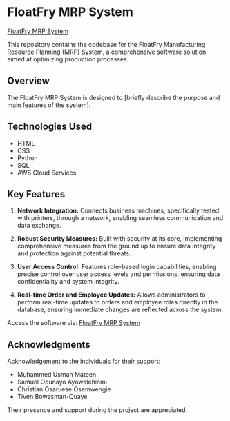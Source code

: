 # FloatFry MRP System 

[FloatFry MRP System](http://54.234.24.2:5000)

This repository contains the codebase for the FloatFry Manufacturing Resource Planning (MRP) System, a comprehensive software solution aimed at optimizing production processes.

## Overview

The FloatFry MRP System is designed to [briefly describe the purpose and main features of the system].

## Technologies Used

- HTML
- CSS
- Python
- SQL
- AWS Cloud Services

## Key Features

1. **Network Integration:** Connects business machines, specifically tested with printers, through a network, enabling seamless communication and data exchange.

2. **Robust Security Measures:** Built with security at its core, implementing comprehensive measures from the ground up to ensure data integrity and protection against potential threats.

3. **User Access Control:** Features role-based login capabilities, enabling precise control over user access levels and permissions, ensuring data confidentiality and system integrity.

4. **Real-time Order and Employee Updates:** Allows administrators to perform real-time updates to orders and employee roles directly in the database, ensuring immediate changes are reflected across the system.


Access the software via: [FloatFry MRP System](http://54.234.24.2:5000)

## Acknowledgments

Acknowledgement to the individuals for their support:

- Muhammed Usman Mateen
- Samuel Odunayo Ayowalehinmi
- Christian Osaruese Osemwengie
- Tiven Bowesman-Quaye

Their presence and support during the project are appreciated.
